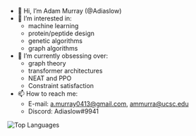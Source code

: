 - 👋 Hi, I’m Adam Murray (@Adiaslow)
- 👀 I’m interested in:
  - machine learning
  - protein/peptide design
  - genetic algorithms
  - graph algorithms
- 🌱 I’m currently obsessing over:
  - graph theory
  - transformer architectures
  - NEAT and PPO
  - Constraint satisfaction
- 📫 How to reach me: 
  - E-mail: a.murray0413@gmail.com, ammurra@ucsc.edu
  - Discord: Adiaslow#9941

<!-- Make it compact layout -->
![Top Languages](https://github-readme-stats.vercel.app/api/top-langs/?username=Adiaslow&card_width=400&langs_count=17&theme=gruvbox)



<!---
Adiaslow/Adiaslow is a ✨ special ✨ repository because its `README.md` (this file) appears on your GitHub profile.
You can click the Preview link to take a look at your changes.
--->
